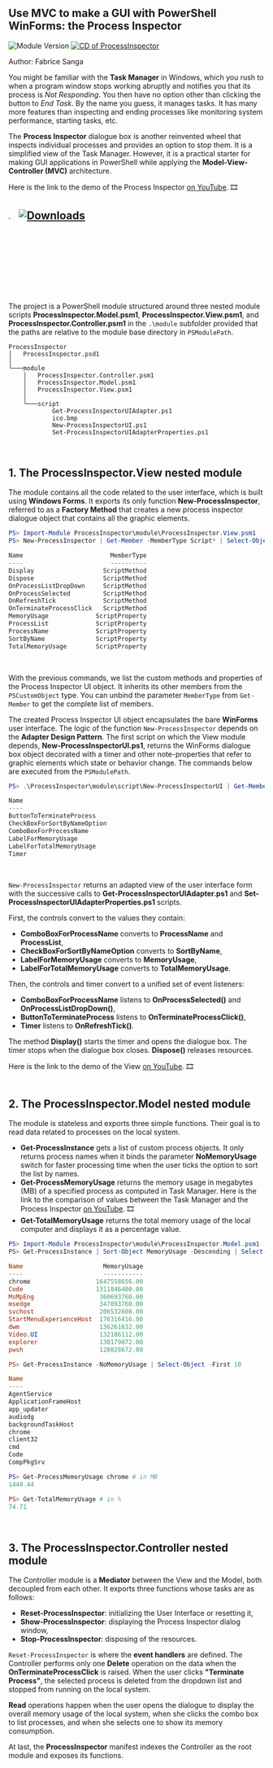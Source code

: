 ## **Use MVC to make a GUI with PowerShell WinForms: the Process Inspector** 
![Module Version](https://img.shields.io/badge/version-0.0.1-teal)
[![CD of ProcessInspector](https://github.com/sangafabrice/process-inspector-mvc/actions/workflows/publish-module.yaml/badge.svg)](https://github.com/sangafabrice/process-inspector-mvc/actions/workflows/publish-module.yaml)

Author: Fabrice Sanga
<br>

You might be familiar with the **Task Manager** in Windows, which you rush to when a program window stops working abruptly and notifies you that its process is _Not Responding_.  You then have no option other than clicking the button to _End Task_. By the name you guess, it manages tasks. It has many more features than inspecting and ending processes like monitoring system performance, starting tasks, etc.

The **Process Inspector** dialogue box is another reinvented wheel that inspects individual processes and provides an option to stop them. It is a simplified view of the Task Manager. However, it is a practical starter for making GUI applications in PowerShell while applying the **Model-View-Controller (MVC)** architecture.

Here is the link to the demo of the Process Inspector [on YouTube](https://youtu.be/_qvuhucREUY). :film_strip:

<img src="https://gistcdn.githack.com/sangafabrice/a8c75d6031a491c0907d5ca5eb5587e0/raw/406120be7a900c3998e33d7302772827f20539f0/automation.svg" alt="Custom Powershell Module Icon" width="3%"> [![Downloads](https://img.shields.io/powershellgallery/dt/ProcessInspector?color=blue&label=PSGallery%20%E2%AC%87%EF%B8%8F)](https://www.powershellgallery.com/packages/ProcessInspector)
--
<br>

The project is a PowerShell module structured around three nested module scripts **ProcessInspector.Model.psm1**, **ProcessInspector.View.psm1**</span>, and **ProcessInspector.Controller.psm1** in the `.\module` subfolder provided that the paths are relative to the module base directory in `PSModulePath`.
<br>

```
ProcessInspector
│   ProcessInspector.psd1
│
└───module
    │   ProcessInspector.Controller.psm1
    │   ProcessInspector.Model.psm1
    │   ProcessInspector.View.psm1
    │
    └───script
            Get-ProcessInspectorUIAdapter.ps1
            ico.bmp
            New-ProcessInspectorUI.ps1
            Set-ProcessInspectorUIAdapterProperties.ps1
```
<br>

## 1. The ProcessInspector.View nested module

The module contains all the code related to the user interface, which is built using **Windows Forms**. It exports its only function **New-ProcessInspector**, referred to as a **Factory Method** that creates a new process inspector dialogue object that contains all the graphic elements.

```PowerShell
PS> Import-Module ProcessInspector\module\ProcessInspector.View.psm1
PS> New-ProcessInspector | Get-Member -MemberType Script* | Select-Object Name,MemberType

Name                        MemberType
----                        ----------
Display                   ScriptMethod
Dispose                   ScriptMethod
OnProcessListDropDown     ScriptMethod
OnProcessSelected         ScriptMethod
OnRefreshTick             ScriptMethod
OnTerminateProcessClick   ScriptMethod
MemoryUsage             ScriptProperty
ProcessList             ScriptProperty
ProcessName             ScriptProperty
SortByName              ScriptProperty
TotalMemoryUsage        ScriptProperty
```
<br>

With the previous commands, we list the custom methods and properties of the Process Inspector UI object. It inherits its other members from the `PSCustomObject` type. You can unbind the parameter `MemberType` from `Get-Member` to get the complete list of members.

The created Process Inspector UI object encapsulates the bare **WinForms** user interface. The logic of the function `New-ProcessInspector` depends on the **Adapter Design Pattern**. The first script on which the View module depends, **New-ProcessInspectorUI.ps1**, returns the WinForms dialogue box object decorated with a timer and other note-properties that refer to graphic elements which state or behavior change. The commands below are executed from the `PSModulePath`.

```PowerShell
PS> .\ProcessInspector\module\script\New-ProcessInspectorUI | Get-Member -MemberType NoteProperty | Select-Object Name

Name
----
ButtonToTerminateProcess
CheckBoxForSortByNameOption
ComboBoxForProcessName
LabelForMemoryUsage
LabelForTotalMemoryUsage
Timer
```
<br>

`New-ProcessInspector` returns an adapted view of the user interface form with the successive calls to **Get-ProcessInspectorUIAdapter.ps1** and **Set-ProcessInspectorUIAdapterProperties.ps1** scripts.

First, the controls convert to the values they contain:
+ **ComboBoxForProcessName** converts to **ProcessName** and **ProcessList**,
+ **CheckBoxForSortByNameOption** converts to **SortByName**,
+ **LabelForMemoryUsage** converts to **MemoryUsage**,
+ **LabelForTotalMemoryUsage** converts to **TotalMemoryUsage**.

Then, the controls and timer convert to a unified set of event listeners:
+ **ComboBoxForProcessName** listens to **OnProcessSelected()** and **OnProcessListDropDown()**,
+ **ButtonToTerminateProcess** listens to **OnTerminateProcessClick()**,
+ **Timer** listens to **OnRefreshTick()**.

The method **Display()** starts the timer and opens the dialogue box. The timer stops when the dialogue box closes. **Dispose()** releases resources.

Here is the link to the demo of the View [on YouTube](https://youtu.be/2To7t4ZtoW0). :film_strip:
<br>
<br>

## 2. The ProcessInspector.Model nested module

The module is stateless and exports three simple functions. Their goal is to read data related to processes on the local system.
+ **Get-ProcessInstance** gets a list of custom process objects. It only returns process names when it binds the parameter **NoMemoryUsage** switch for faster processing time when the user ticks the option to sort the list by names.
+ **Get-ProcessMemoryUsage** returns the memory usage in megabytes (MB) of a specified process as computed in Task Manager. Here is the link to the comparison of values between the Task Manager and the Process Inspector [on YouTube](https://youtube.com/shorts/XL0X0GET7Vo?feature=share). :film_strip:
+ **Get-TotalMemoryUsage** returns the total memory usage of the local computer and displays it as a percentage value.

```PowerShell
PS> Import-Module ProcessInspector\module\ProcessInspector.Model.psm1
PS> Get-ProcessInstance | Sort-Object MemoryUsage -Descending | Select-Object -First 10

Name                      MemoryUsage
----                      -----------
chrome                  1647558656.00
Code                    1311846400.00
MsMpEng                  360693760.00
msedge                   347893760.00
svchost                  206532608.00
StartMenuExperienceHost  176316416.00
dwm                      136261632.00
Video.UI                 132186112.00
explorer                 130179072.00
pwsh                     128028672.00

PS> Get-ProcessInstance -NoMemoryUsage | Select-Object -First 10

Name
----
AgentService
ApplicationFrameHost
app_updater
audiodg
backgroundTaskHost
chrome
client32
cmd
Code
CompPkgSrv

PS> Get-ProcessMemoryUsage chrome # in MB
1440.44

PS> Get-TotalMemoryUsage # in %
74.71
```
<br>

## 3. The ProcessInspector.Controller nested module

The Controller module is a **Mediator** between the View and the Model, both decoupled from each other. It exports three functions whose tasks are as follows:
+ **Reset-ProcessInspector**: initializing the User Interface or resetting it,
+ **Show-ProcessInspector**: displaying the Process Inspector dialog window,
+ **Stop-ProcessInspector**: disposing of the resources.

`Reset-ProcessInspector` is where the **event handlers** are defined. The Controller performs only one **Delete** operation on the data when the **OnTerminateProcessClick** is raised. When the user clicks **"Terminate Process"**, the selected process is deleted from the dropdown list and stopped from running on the local system.

**Read** operations happen when the user opens the dialogue to display the overall memory usage of the local system, when she clicks the combo box to list processes, and when she selects one to show its memory consumption.

At last, the **ProcessInspector** manifest indexes the Controller as the root module and exposes its functions.
